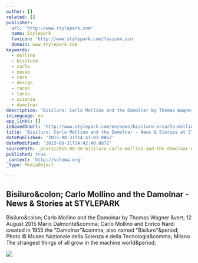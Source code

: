 ```yaml
---
author: []
related: []
publisher:
  url: 'http://www.stylepark.com'
  name: Stylepark
  favicon: 'http://www.stylepark.com/favicon.ico'
  domain: www.stylepark.com
keywords:
  - mollino
  - bisiluro
  - carlo
  - museo
  - cars
  - design
  - races
  - turin
  - scienza
  - damolnar
description: 'Bisiluro: Carlo Mollino and the Damolnar by Thomas Wagner | 12 August 2015 Mario Dalmonte, Carlo Mollino and Enrico Nardi created in 1955 the "Damolnar", also named "Bisiluro". Photo © Museo Nazionale della Scienza e della Tecnologia, Milano The strangest things of all grow in the machine world.'
inLanguage: en
app_links: []
isBasedOnUrl: 'http://www.stylepark.com/en/news/bisiluro-brcarlo-mollino-and-the-damolnar/361247'
title: 'Bisiluro: Carlo Mollino and the Damolnar - News & Stories at STYLEPARK'
datePublished: '2015-08-31T14:43:03.086Z'
dateModified: '2015-08-31T14:42:40.887Z'
sourcePath: _posts/2015-08-30-bisiluro-carlo-mollino-and-the-damolnar-news-and-stories-at.md
published: true
_context: 'http://schema.org'
_type: MediaObject

---
```

<article style=""><h1>Bisiluro&amp;colon; Carlo Mollino and the Damolnar - News &amp; Stories at STYLEPARK</h1><p>Bisiluro&amp;colon; Carlo Mollino and the Damolnar by Thomas Wagner &amp;vert; 12 August 2015 Mario Dalmonte&amp;comma; Carlo Mollino and Enrico Nardi created in 1955 the "Damolnar"&amp;comma; also named "Bisiluro"&amp;period; Photo © Museo Nazionale della Scienza e della Tecnologia&amp;comma; Milano The strangest things of all grow in the machine world&amp;period;</p><img src="http://www.stylepark.com/db-images/cms/article/img/l2_v361247_958_992_1431-3.jpg" /></article>